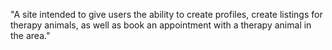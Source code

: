 "A site intended to give users the ability to create profiles, create listings for therapy animals, as well as book an appointment with a therapy animal in the area." 
